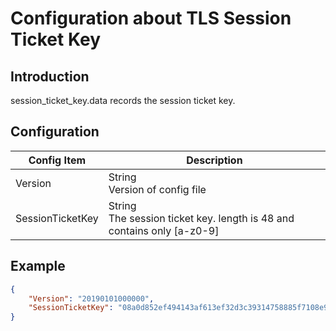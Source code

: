# Configuration about TLS Session Ticket Key

## Introduction

session_ticket_key.data records the session ticket key.

## Configuration

| Config Item      | Description                                                     |
| ---------------- | --------------------------------------------------------------- |
| Version          | String<br>Version of config file                                          |
| SessionTicketKey | String<br>The session ticket key. length is 48 and contains only [a-z0-9] |

## Example

```json
{
    "Version": "20190101000000",
    "SessionTicketKey": "08a0d852ef494143af613ef32d3c39314758885f7108e9ab021d55f422a454f7c9cd5a53978f48fa1063eadcdc06878f"
}
```
